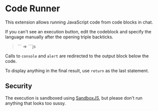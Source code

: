 # Code Runner

This extension allows running JavaScript code from code blocks in chat.

If you can't see an execution button, edit the codeblock and specify the language manually after the opening triple backticks.

> \`\`\` => \`\`\`js

Calls to `console` and `alert` are redirected to the output block below the code.

To display anything in the final result, use `return` as the last statement.

## Security

The execution is sandboxed using [SandboxJS](https://github.com/nyariv/SandboxJS), but please don't run anything that looks too sussy.
